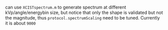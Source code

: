 can use `XCISTspectrum.m` to generate spectrum at different kVp/angle/energybin size, but notice that only the shape is validated but not the magnitude, thus `protocol.spectrumScaling` need to be tuned. Currently it is about `9000`
